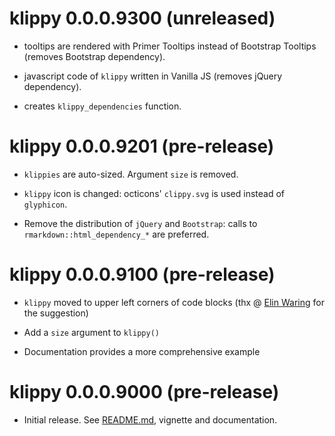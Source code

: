 # klippy 0.0.0.9300 (unreleased)

* tooltips are rendered with Primer Tooltips instead of Bootstrap Tooltips (removes Bootstrap dependency).

* javascript code of `klippy` written in Vanilla JS (removes jQuery dependency).

* creates `klippy_dependencies` function.

# klippy 0.0.0.9201 (pre-release)

* `klippies` are auto-sized. Argument `size` is removed.

* `klippy` icon is changed: octicons' `clippy.svg` is used instead of `glyphicon`.

* Remove the distribution of `jQuery` and `Bootstrap`: calls to `rmarkdown::html_dependency_*` are preferred.

# klippy 0.0.0.9100 (pre-release)

* `klippy` moved to upper left corners of code blocks (thx @ [Elin Waring](https://twitter.com/elinwaring)  for the suggestion)

* Add a `size` argument to `klippy()`

* Documentation provides a more comprehensive example

# klippy 0.0.0.9000 (pre-release)

* Initial release. See [README.md](./README.md), vignette and documentation.
